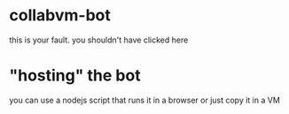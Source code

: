 # collabvm-bot
this is your fault. you shouldn't have clicked here

# "hosting" the bot
you can use a nodejs script that runs it in a browser or just copy it in a VM

